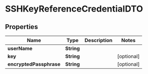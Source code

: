 # SSHKeyReferenceCredentialDTO

## Properties
Name | Type | Description | Notes
------------ | ------------- | ------------- | -------------
**userName** | **String** |  | 
**key** | **String** |  |  [optional]
**encryptedPassphrase** | **String** |  |  [optional]
